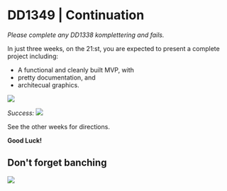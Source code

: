 # DD1349 | Continuation

_Please complete any DD1338 komplettering and fails._

In just three weeks, on the 21:st, you are expected to present a complete project including:
- A functional and cleanly built MVP, with
- pretty documentation, and 
- architecual graphics.

![](https://external-content.duckduckgo.com/iu/?u=http%3A%2F%2Fblog.capterra.com%2Fwp-content%2Fuploads%2F2015%2F12%2Fdt130621-720x225.gif&f=1&nofb=1)

_Success:_
![](https://external-content.duckduckgo.com/iu/?u=https%3A%2F%2Fi.redd.it%2Fhzc2p89grjm21.jpg&f=1&nofb=1)

See the other weeks for directions.

**Good Luck!**

## Don't forget banching

![](https://external-content.duckduckgo.com/iu/?u=https%3A%2F%2Fleanpub.com%2Fsite_images%2Fgit-flow%2Fgit-flow-nvie.png&f=1&nofb=1)
